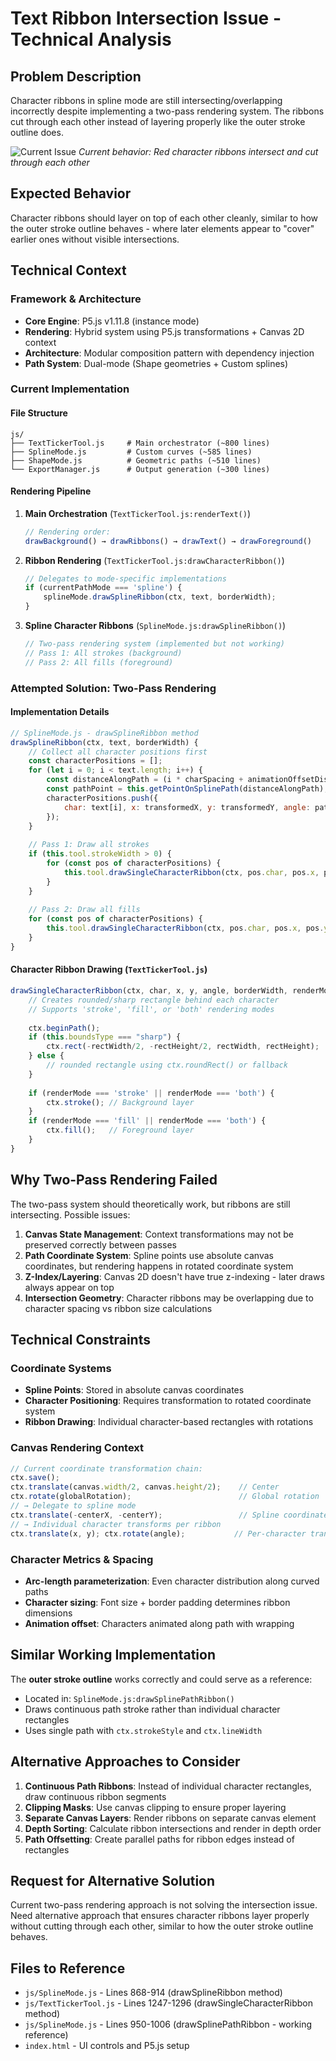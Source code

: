 # Text Ribbon Intersection Issue - Technical Analysis

## Problem Description

Character ribbons in spline mode are still intersecting/overlapping incorrectly despite implementing a two-pass rendering system. The ribbons cut through each other instead of layering properly like the outer stroke outline does.

![Current Issue](https://user-provided-image-showing-intersecting-ribbons)
*Current behavior: Red character ribbons intersect and cut through each other*

## Expected Behavior

Character ribbons should layer on top of each other cleanly, similar to how the outer stroke outline behaves - where later elements appear to "cover" earlier ones without visible intersections.

## Technical Context

### Framework & Architecture
- **Core Engine**: P5.js v1.11.8 (instance mode)
- **Rendering**: Hybrid system using P5.js transformations + Canvas 2D context
- **Architecture**: Modular composition pattern with dependency injection
- **Path System**: Dual-mode (Shape geometries + Custom splines)

### Current Implementation

#### File Structure
```
js/
├── TextTickerTool.js     # Main orchestrator (~800 lines)
├── SplineMode.js         # Custom curves (~585 lines) 
├── ShapeMode.js          # Geometric paths (~510 lines)
└── ExportManager.js      # Output generation (~300 lines)
```

#### Rendering Pipeline
1. **Main Orchestration** (`TextTickerTool.js:renderText()`)
   ```javascript
   // Rendering order:
   drawBackground() → drawRibbons() → drawText() → drawForeground()
   ```

2. **Ribbon Rendering** (`TextTickerTool.js:drawCharacterRibbon()`)
   ```javascript
   // Delegates to mode-specific implementations
   if (currentPathMode === 'spline') {
       splineMode.drawSplineRibbon(ctx, text, borderWidth);
   }
   ```

3. **Spline Character Ribbons** (`SplineMode.js:drawSplineRibbon()`)
   ```javascript
   // Two-pass rendering system (implemented but not working)
   // Pass 1: All strokes (background)
   // Pass 2: All fills (foreground)
   ```

### Attempted Solution: Two-Pass Rendering

#### Implementation Details
```javascript
// SplineMode.js - drawSplineRibbon method
drawSplineRibbon(ctx, text, borderWidth) {
    // Collect all character positions first
    const characterPositions = [];
    for (let i = 0; i < text.length; i++) {
        const distanceAlongPath = (i * charSpacing + animationOffsetDistance) % pathLength;
        const pathPoint = this.getPointOnSplinePath(distanceAlongPath);
        characterPositions.push({
            char: text[i], x: transformedX, y: transformedY, angle: pathPoint.angle
        });
    }
    
    // Pass 1: Draw all strokes
    if (this.tool.strokeWidth > 0) {
        for (const pos of characterPositions) {
            this.tool.drawSingleCharacterRibbon(ctx, pos.char, pos.x, pos.y, pos.angle, borderWidth, 'stroke');
        }
    }
    
    // Pass 2: Draw all fills
    for (const pos of characterPositions) {
        this.tool.drawSingleCharacterRibbon(ctx, pos.char, pos.x, pos.y, pos.angle, borderWidth, 'fill');
    }
}
```

#### Character Ribbon Drawing (`TextTickerTool.js`)
```javascript
drawSingleCharacterRibbon(ctx, char, x, y, angle, borderWidth, renderMode = 'both') {
    // Creates rounded/sharp rectangle behind each character
    // Supports 'stroke', 'fill', or 'both' rendering modes
    
    ctx.beginPath();
    if (this.boundsType === "sharp") {
        ctx.rect(-rectWidth/2, -rectHeight/2, rectWidth, rectHeight);
    } else {
        // rounded rectangle using ctx.roundRect() or fallback
    }
    
    if (renderMode === 'stroke' || renderMode === 'both') {
        ctx.stroke(); // Background layer
    }
    if (renderMode === 'fill' || renderMode === 'both') {
        ctx.fill();   // Foreground layer
    }
}
```

## Why Two-Pass Rendering Failed

The two-pass system should theoretically work, but ribbons are still intersecting. Possible issues:

1. **Canvas State Management**: Context transformations may not be preserved correctly between passes
2. **Path Coordinate System**: Spline points use absolute canvas coordinates, but rendering happens in rotated coordinate system
3. **Z-Index/Layering**: Canvas 2D doesn't have true z-indexing - later draws always appear on top
4. **Intersection Geometry**: Character ribbons may be overlapping due to character spacing vs ribbon size calculations

## Technical Constraints

### Coordinate Systems
- **Spline Points**: Stored in absolute canvas coordinates
- **Character Positioning**: Requires transformation to rotated coordinate system
- **Ribbon Drawing**: Individual character-based rectangles with rotations

### Canvas Rendering Context
```javascript
// Current coordinate transformation chain:
ctx.save();
ctx.translate(canvas.width/2, canvas.height/2);    // Center
ctx.rotate(globalRotation);                        // Global rotation
// → Delegate to spline mode
ctx.translate(-centerX, -centerY);                 // Spline coordinate adjustment
// → Individual character transforms per ribbon
ctx.translate(x, y); ctx.rotate(angle);           // Per-character transform
```

### Character Metrics & Spacing
- **Arc-length parameterization**: Even character distribution along curved paths
- **Character sizing**: Font size + border padding determines ribbon dimensions
- **Animation offset**: Characters animated along path with wrapping

## Similar Working Implementation

The **outer stroke outline** works correctly and could serve as a reference:
- Located in: `SplineMode.js:drawSplinePathRibbon()`
- Draws continuous path stroke rather than individual character rectangles
- Uses single path with `ctx.strokeStyle` and `ctx.lineWidth`

## Alternative Approaches to Consider

1. **Continuous Path Ribbons**: Instead of individual character rectangles, draw continuous ribbon segments
2. **Clipping Masks**: Use canvas clipping to ensure proper layering
3. **Separate Canvas Layers**: Render ribbons on separate canvas element
4. **Depth Sorting**: Calculate ribbon intersections and render in depth order
5. **Path Offsetting**: Create parallel paths for ribbon edges instead of rectangles

## Request for Alternative Solution

Current two-pass rendering approach is not solving the intersection issue. Need alternative approach that ensures character ribbons layer properly without cutting through each other, similar to how the outer stroke outline behaves.

## Files to Reference

- `js/SplineMode.js` - Lines 868-914 (drawSplineRibbon method)
- `js/TextTickerTool.js` - Lines 1247-1296 (drawSingleCharacterRibbon method)  
- `js/SplineMode.js` - Lines 950-1006 (drawSplinePathRibbon - working reference)
- `index.html` - UI controls and P5.js setup